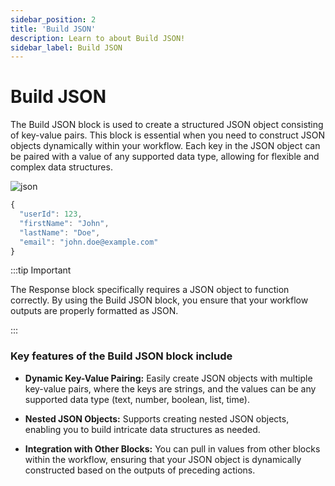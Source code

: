 ```yaml
---
sidebar_position: 2
title: 'Build JSON'
description: Learn to about Build JSON! 
sidebar_label: Build JSON
---
```


# Build JSON

The Build JSON block is used to create a structured JSON object consisting of key-value pairs. This block is essential when you need to construct JSON objects dynamically within your workflow. Each key in the JSON object can be paired with a value of any supported data type, allowing for flexible and complex data structures.

![json](@site/static/img/json-var.png)


```jsx title="Example JSON"
{
  "userId": 123,
  "firstName": "John",
  "lastName": "Doe",
  "email": "john.doe@example.com"
}
```


:::tip Important

The Response block specifically requires a JSON object to function correctly. By using the Build JSON block, you ensure that your workflow outputs are properly formatted as JSON.

:::

### Key features of the Build JSON block include

- **Dynamic Key-Value Pairing:** Easily create JSON objects with multiple key-value pairs, where the keys are strings, and the values can be any supported data type (text, number, boolean, list, time).

- **Nested JSON Objects:** Supports creating nested JSON objects, enabling you to build intricate data structures as needed.

- **Integration with Other Blocks:** You can pull in values from other blocks within the workflow, ensuring that your JSON object is dynamically constructed based on the outputs of preceding actions.

